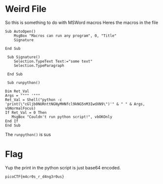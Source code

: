 # Weird File

So this is something to do with MSWord macros
Heres the macros in the file

```vbscript=
Sub AutoOpen()
    MsgBox "Macros can run any program", 0, "Title"
    Signature

End Sub

 Sub Signature()
    Selection.TypeText Text:="some text"
    Selection.TypeParagraph

 End Sub

 Sub runpython()

Dim Ret_Val
Args = """" '"""
Ret_Val = Shell("python -c 'print(\"cGljb0NURnttNGNyMHNfcl9kNG5nM3IwdXN9\")'" & " " & Args, vbNormalFocus)
If Ret_Val = 0 Then
   MsgBox "Couldn't run python script!", vbOKOnly
End If
End Sub
```

The `runpython()` is sus

# Flag

Yup the print in the python script is just base64 encoded.

```
picoCTF{m4cr0s_r_d4ng3r0us}
```
